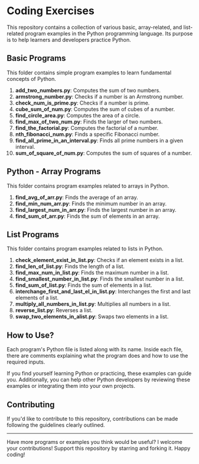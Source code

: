 # Coding Exercises

This repository contains a collection of various basic, array-related, and list-related program examples in the Python programming language. Its purpose is to help learners and developers practice Python.

## Basic Programs

This folder contains simple program examples to learn fundamental concepts of Python.

1. **add_two_numbers.py**: Computes the sum of two numbers.
2. **armstrong_number.py**: Checks if a number is an Armstrong number.
3. **check_num_is_prime.py**: Checks if a number is prime.
4. **cube_sum_of_num.py**: Computes the sum of cubes of a number.
5. **find_circle_area.py**: Computes the area of a circle.
6. **find_max_of_two_num.py**: Finds the larger of two numbers.
7. **find_the_factorial.py**: Computes the factorial of a number.
8. **nth_fibonacci_num.py**: Finds a specific Fibonacci number.
9. **find_all_prime_in_an_interval.py**: Finds all prime numbers in a given interval.
10. **sum_of_square_of_num.py**: Computes the sum of squares of a number.

## Python - Array Programs

This folder contains program examples related to arrays in Python.

1. **find_avg_of_arr.py**: Finds the average of an array.
2. **find_min_num_arr.py**: Finds the minimum number in an array.
3. **find_largest_num_in_arr.py**: Finds the largest number in an array.
4. **find_sum_of_arr.py**: Finds the sum of elements in an array.

## List Programs

This folder contains program examples related to lists in Python.

1. **check_element_exist_in_list.py**: Checks if an element exists in a list.
2. **find_len_of_list.py**: Finds the length of a list.
3. **find_max_num_in_list.py**: Finds the maximum number in a list.
4. **find_smallest_number_in_list.py**: Finds the smallest number in a list.
5. **find_sum_of_list.py**: Finds the sum of elements in a list.
6. **interchange_first_and_last_el_in_list.py**: Interchanges the first and last elements of a list.
7. **multiply_all_numbers_in_list.py**: Multiplies all numbers in a list.
8. **reverse_list.py**: Reverses a list.
9. **swap_two_elements_in_alist.py**: Swaps two elements in a list.

## How to Use?

Each program's Python file is listed along with its name. Inside each file, there are comments explaining what the program does and how to use the required inputs.

If you find yourself learning Python or practicing, these examples can guide you. Additionally, you can help other Python developers by reviewing these examples or integrating them into your own projects.

## Contributing

If you'd like to contribute to this repository, contributions can be made following the guidelines clearly outlined.

---

Have more programs or examples you think would be useful? I welcome your contributions! Support this repository by starring and forking it. Happy coding!
